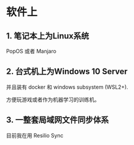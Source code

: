 # 软件上

## 1. 笔记本上为Linux系统

PopOS 或者 Manjaro

## 2. 台式机上为Windows 10 Server

并且装有 docker 和 windows subsystem \(WSL2+\).

方便玩游戏或者作为机器学习的训练机。

## 3. 一整套局域网文件同步体系

目前我在用 Resilio Sync

